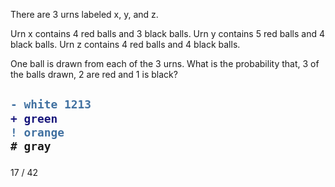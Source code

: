 There are 3 urns labeled x, y, and z. 


Urn x contains 4 red balls and 3 black balls.
Urn y contains 5 red balls and 4 black balls.
Urn z contains 4 red balls and 4 black balls. 

One ball is drawn from each of the 3 urns. What is the probability that, 3 of the  balls drawn, 2 are red and 1 is black?

<h2>

```diff
- white 1213
+ green
! orange
# gray
```

</h2>
17 / 42
